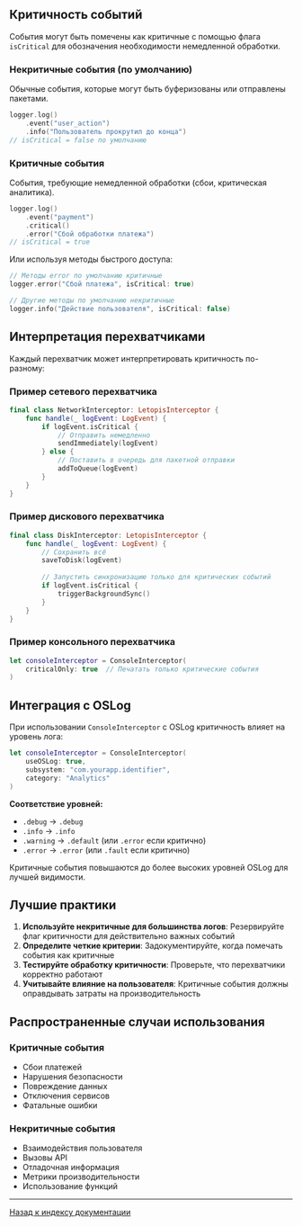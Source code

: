 ## Критичность событий

События могут быть помечены как критичные с помощью флага `isCritical` для обозначения необходимости немедленной обработки.

### Некритичные события (по умолчанию)

Обычные события, которые могут быть буферизованы или отправлены пакетами.

```swift
logger.log()
    .event("user_action")
    .info("Пользователь прокрутил до конца")
// isCritical = false по умолчанию
```

### Критичные события

События, требующие немедленной обработки (сбои, критическая аналитика).

```swift
logger.log()
    .event("payment")
    .critical()
    .error("Сбой обработки платежа")
// isCritical = true
```

Или используя методы быстрого доступа:

```swift
// Методы error по умолчанию критичные
logger.error("Сбой платежа", isCritical: true)

// Другие методы по умолчанию некритичные
logger.info("Действие пользователя", isCritical: false)
```

## Интерпретация перехватчиками

Каждый перехватчик может интерпретировать критичность по-разному:

### Пример сетевого перехватчика

```swift
final class NetworkInterceptor: LetopisInterceptor {
    func handle(_ logEvent: LogEvent) {
        if logEvent.isCritical {
            // Отправить немедленно
            sendImmediately(logEvent)
        } else {
            // Поставить в очередь для пакетной отправки
            addToQueue(logEvent)
        }
    }
}
```

### Пример дискового перехватчика

```swift
final class DiskInterceptor: LetopisInterceptor {
    func handle(_ logEvent: LogEvent) {
        // Сохранить всё
        saveToDisk(logEvent)
        
        // Запустить синхронизацию только для критических событий
        if logEvent.isCritical {
            triggerBackgroundSync()
        }
    }
}
```

### Пример консольного перехватчика

```swift
let consoleInterceptor = ConsoleInterceptor(
    criticalOnly: true  // Печатать только критические события
)
```

## Интеграция с OSLog

При использовании `ConsoleInterceptor` с OSLog критичность влияет на уровень лога:

```swift
let consoleInterceptor = ConsoleInterceptor(
    useOSLog: true,
    subsystem: "com.yourapp.identifier",
    category: "Analytics"
)
```

**Соответствие уровней:**
- `.debug` → `.debug`
- `.info` → `.info`  
- `.warning` → `.default` (или `.error` если критично)
- `.error` → `.error` (или `.fault` если критично)

Критичные события повышаются до более высоких уровней OSLog для лучшей видимости.

## Лучшие практики

1. **Используйте некритичные для большинства логов**: Резервируйте флаг критичности для действительно важных событий
2. **Определите четкие критерии**: Задокументируйте, когда помечать события как критичные
3. **Тестируйте обработку критичности**: Проверьте, что перехватчики корректно работают
4. **Учитывайте влияние на пользователя**: Критичные события должны оправдывать затраты на производительность

## Распространенные случаи использования

### Критичные события
- Сбои платежей
- Нарушения безопасности
- Повреждение данных
- Отключения сервисов
- Фатальные ошибки

### Некритичные события
- Взаимодействия пользователя
- Вызовы API
- Отладочная информация
- Метрики производительности
- Использование функций

---

[Назад к индексу документации](../index.md)
